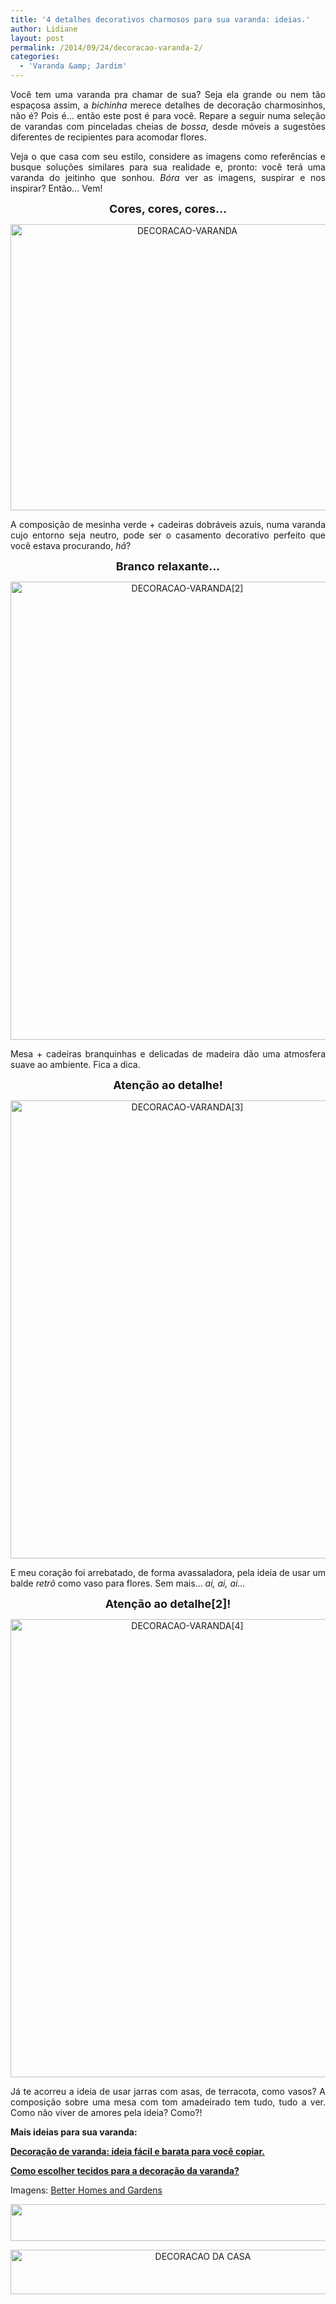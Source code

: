 ```yaml
---
title: '4 detalhes decorativos charmosos para sua varanda: ideias.'
author: Lidiane
layout: post
permalink: /2014/09/24/decoracao-varanda-2/
categories:
  - 'Varanda &amp; Jardim'
---
```

<p align="justify">
  Você tem uma varanda pra chamar de sua? Seja ela grande ou nem tão espaçosa assim, a <em>bichinha</em> merece detalhes de decoração charmosinhos, não é? Pois é… então este post é para você. Repare a seguir numa seleção de varandas com pinceladas cheias de <em>bossa</em>, desde móveis a sugestões diferentes de recipientes para acomodar flores.
</p>

<p align="justify">
  Veja o que casa com seu estilo, considere as imagens como referências e busque soluções similares para sua realidade e, pronto: você terá uma varanda do jeitinho que sonhou. <em>Bóra</em> ver as imagens, suspirar e nos inspirar? Então… Vem!
</p>

<p align="center">
  <strong><span style="font-size: large;">Cores, cores, cores…</span></strong>
</p>

<p align="center">
  <a href="https://www.trololodemulher.com.br/2014/09/DECORACAO-VARANDA.jpg"><img class="alignnone size-full wp-image-10423" src="https://www.trololodemulher.com.br/2014/09/DECORACAO-VARANDA.jpg" alt="DECORACAO-VARANDA" width="550" height="458" /></a>
</p>

<p align="justify">
  A composição de mesinha verde + cadeiras dobráveis azuis, numa varanda cujo entorno seja neutro, pode ser o casamento decorativo perfeito que você estava procurando, <em>hã</em>?
</p>

<p align="center">
  <strong><span style="font-size: large;">Branco relaxante…</span></strong>
</p>

<p align="center">
  <a href="https://www.trololodemulher.com.br/2014/09/DECORACAO-VARANDA2.jpg"><img class="alignnone size-full wp-image-10424" src="https://www.trololodemulher.com.br/2014/09/DECORACAO-VARANDA2.jpg" alt="DECORACAO-VARANDA[2]" width="550" height="733" /></a>
</p>

<p align="justify">
  Mesa + cadeiras branquinhas e delicadas de madeira dão uma atmosfera suave ao ambiente. Fica a dica.
</p>

<p align="center">
  <strong><span style="font-size: large;">Atenção ao detalhe!</span></strong>
</p>

<p align="center">
  <a href="https://www.trololodemulher.com.br/2014/09/DECORACAO-VARANDA3.jpg"><img class="alignnone size-full wp-image-10425" src="https://www.trololodemulher.com.br/2014/09/DECORACAO-VARANDA3.jpg" alt="DECORACAO-VARANDA[3]" width="550" height="733" /></a>
</p>

<p align="justify">
  E meu coração foi arrebatado, de forma avassaladora, pela ideia de usar um balde <em>retrô</em> como vaso para flores. Sem mais…<em> ai, ai, ai…</em>
</p>

<p align="center">
  <strong><span style="font-size: large;">Atenção ao detalhe[2]!</span></strong>
</p>

<p align="center">
  <a href="https://www.trololodemulher.com.br/2014/09/DECORACAO-VARANDA4.jpg"><img class="alignnone size-full wp-image-10426" src="https://www.trololodemulher.com.br/2014/09/DECORACAO-VARANDA4.jpg" alt="DECORACAO-VARANDA[4]" width="550" height="733" /></a>
</p>

<p align="justify">
  Já te acorreu a ideia de usar jarras com asas, de terracota, como vasos? A composição sobre uma mesa com tom amadeirado tem tudo, tudo a ver. Como não viver de amores pela ideia? Como?!
</p>

<p align="justify">
  <strong>Mais ideias para sua varanda:</strong>
</p>

<p align="justify">
  <a href="http://www.trololodemulher.com.br/2013/07/17/decoracao-varanda/" target="_blank" rel="noopener noreferrer"><strong>Decoração de varanda: ideia fácil e barata para você copiar.</strong></a>
</p>

<p align="justify">
  <a href="http://www.decoracaodacasa.com/decoracao-da-varanda/" target="_blank" rel="noopener noreferrer"><strong>Como escolher tecidos para a decoração da varanda?</strong></a>
</p>

<p align="justify">
  Imagens: <a href="http://www.bhg.com/" target="_blank" rel="noopener noreferrer">Better Homes and Gardens</a>
</p>

<p align="center">
  <a href="http://feedburner.google.com/fb/a/mailverify?uri=blogbichafemea&loc=pt_BR" target="_blank" rel="noopener noreferrer"><img class="alignnone size-full wp-image-8451" title="Assine o Bicha Fêmea grátis!" src="https://www.trololodemulher.com.br/2012/01/rodapé.png" alt="" width="600" height="59" /></a>
</p>

<p align="center">
  <a href="http://www.decoracaodacasa.com/" target="_blank" rel="noopener noreferrer"><img class="alignnone size-full wp-image-10262" src="https://www.trololodemulher.com.br/2014/07/DECORACAO-DA-CASA.png" alt="DECORACAO DA CASA" width="600" height="71" /></a>
</p>

&nbsp;

&nbsp;

&nbsp;